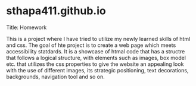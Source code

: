 # sthapa411.github.io

Title: Homework 


This is a project where I have tried to utilize my newly learned skills of html and css. The goal of hte project is to create 
a web page which meets accessibility statdards. It is a showcase of htmal code that has a structre that follows a logical 
structure, with elements such as images, box model etc. that utilizes the css properties to give the website an appealing 
look with the use of different images, its strategic positioning, text decorations, backgrounds, navigation tool and so on.






